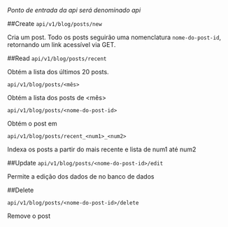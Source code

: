 *Ponto de entrada da api será denominado api*

##Create
`api/v1/blog/posts/new`

Cria um post. Todo os posts seguirão uma nomenclatura `nome-do-post-id`,
retornando um link acessível via GET.

##Read
`api/v1/blog/posts/recent`

Obtém a lista dos últimos 20 posts.

`api/v1/blog/posts/<mês>`

Obtém a lista dos posts de <mês>

`api/v1/blog/posts/<nome-do-post-id>`

Obtém o post em <nome-do-post-id>

`api/v1/blog/posts/recent_<num1>_<num2>`

Indexa os posts a partir do mais recente e lista de num1 até num2

##Update
`api/v1/blog/posts/<nome-do-post-id>/edit`

Permite a edição dos dados de <nome-do-post-id> no banco de dados

##Delete

`api/v1/blog/posts/<nome-do-post-id>/delete`

Remove o post <nome-do-post-id>


